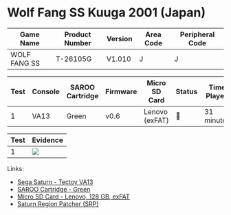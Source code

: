 # Wolf Fang SS Kuuga 2001 (Japan)

| Game Name    | Product Number | Version | Area Code | Peripheral Code |
| ------------ | -------------- | ------- | --------- | --------------- |
| WOLF FANG SS | T-26105G       | V1.010  | J         | J               |

| Test | Console | SAROO Cartridge | Firmware | Micro SD Card  | Status | Time Played |
| ---- | ------- | --------------- | -------- | -------------- | ------ | ----------- |
| 1    | VA13    | Green           | v0.6     | Lenovo (exFAT) | :100:  | 31 minutes  |

| Test | Evidence                                                                                         |
| ---- | ------------------------------------------------------------------------------------------------ |
| 1    | [![](https://img.youtube.com/vi/LuggOVyD1o8/0.jpg)](https://www.youtube.com/watch?v=LuggOVyD1o8) |

Links:

- [Sega Saturn - Tectoy VA13](../../../../Info/Consoles/VA13/README.md)
- [SAROO Cartridge - Green](../../../../Info/Cartridges/RetroGameParadiseStore/1.32F/README.md)
- [Micro SD Card - Lenovo, 128 GB, exFAT](../../../../Info/SdCards/Lenovo/128GB/exfat/README.md)
- [Saturn Region Patcher (SRP)](https://segaxtreme.net/resources/saturn-region-patcher.81/download)
